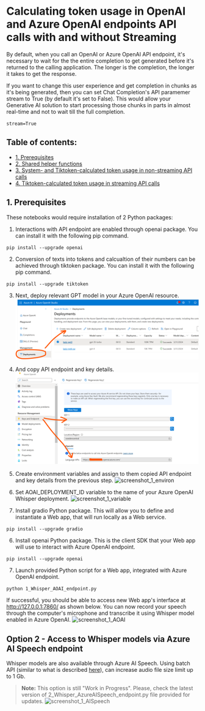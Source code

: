 # Calculating token usage in OpenAI and Azure OpenAI endpoints API calls with and without Streaming
By default, when you call an OpenAI or Azure OpenAI API endpoint, it's necessary to wait for the the entire completion to get generated before it's returned to the calling application. The longer is the completion, the longer it takes to get the response.

If you want to change this user experience and get completion in chunks as it's being generated, then you can set Chat Completion's API paramemer stream to True (by default it's set to False). This would allow your Generative AI solution to start processing those chunks in parts in almost real-time and not to wait till the full completion.
```
stream=True
```

## Table of contents:
- [1. Prerequisites](https://github.com/LazaUK/AOAI-Streaming-TokenUsage/blob/main/README.md#1-prerequisites)
- [2. Shared helper functions](https://github.com/LazaUK/AOAI-Whisper-Gradio/tree/main#option-1---access-to-whisper-models-via-azure-openai-endpoint)
- [3. System- and Tiktoken-calculated token usage in non-streaming API calls](https://github.com/LazaUK/AOAI-Whisper-Gradio/blob/main#option-2---access-to-whisper-models-via-azure-ai-speech-endpoint)
- [4. Tiktoken-calculated token usage in streaming API calls](https://github.com/LazaUK/AOAI-Whisper-Gradio/blob/main#option-2---access-to-whisper-models-via-azure-ai-speech-endpoint)

## 1. Prerequisites
These notebooks would require installation of 2 Python packages:
1. Interactions with API endpoint are enabled through openai package. You can install it with the following pip command.
```
pip install --upgrade openai
```
2. Conversion of texts into tokens and calcualtion of their numbers can be achieved through tiktoken package. You can install it with the following pip command.
```
pip install --upgrade tiktoken
```
3. Next, deploy relevant GPT model in your Azure OpenAI resource.
![screenshot_1_deploy](images/tiktoken_1_deploy.png)
4. And copy API endpoint and key details.
![screenshot_1_access](images/tiktoken_1_access.png)





4. Create environment variables and assign to them copied API endpoint and key details from the previous step.
![screenshot_1_environ](images/demo_app_1_environ.png)
5. Set AOAI_DEPLOYMENT_ID variable to the name of your Azure OpenAI Whisper deployment.
![screenshot_1_variable](images/demo_app_1_variable.png)
6. Install gradio Python package. This will allow you to define and instantiate a Web app, that will run locally as a Web service.
```
pip install --upgrade gradio
```
6. Install openai Python package. This is the client SDK that your Web app will use to interact with Azure OpenAI endpoint.
```
pip install --upgrade openai
```
7. Launch provided Python script for a Web app, integrated with Azure OpenAI endpoint.
```
python 1_Whisper_AOAI_endpoint.py
```
If successful, you should be able to access new Web app's interface at http://127.0.0.1:7860/ as shown below. You can now record your speech through the computer's microphone and transcribe it using Whisper model enabled in Azure OpenAI.
![screenshot_1_AOAI](images/demo_app_1.png)

## Option 2 - Access to Whisper models via Azure AI Speech endpoint
Whisper models are also available through Azure AI Speech. Using batch API (similar to what is described [here](https://github.com/Azure-Samples/cognitive-services-speech-sdk/tree/master/samples/batch/python/python-client)), can increase audio file size limit up to 1 Gb.

> **Note:** This option is still "Work in Progress". Please, check the latest version of 2_Whisper_AzureAISpeech_endpoint.py file provided for updates.
![screenshot_1_AISpeech](images/demo_app_2.png)

